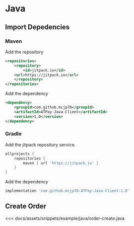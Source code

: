 # Java

## Import Depedencies
### Maven
Add the repository
```xml
<repositories>
    <repository>
        <id>jitpack.io</id>
	<url>https://jitpack.io</url>
    </repository>
</repositories>
```
Add the dependency
```xml
<dependency>
    <groupId>com.github.mcjp78</groupId>
    <artifactId>ATPay-Java-Client</artifactId>
    <version>1.0</version>
</dependency>	
```
### Gradle
Add the jitpack repository service.
```gradle
allprojects {
    repositories {
        maven { url 'https://jitpack.io' }
    }
}
```

Add the dependency
```gradle
implementation 'com.github.mcjp78:ATPay-Java-Client:1.0'
```

## Create Order
<<< docs/assets/snippets/example/java/order-create.java

